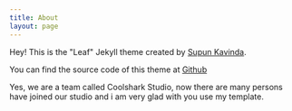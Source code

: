 ```yaml
---
title: About
layout: page
---
```


Hey! This is the "Leaf" Jekyll theme created by <a rel="me" target="_blank" href="https://twitter.com/sorria62304646">Supun Kavinda</a>.

You can find the source code of this theme at <a href="https://github.com/coolshark404/coolshark404.github.io">Github</a>
<p>
Yes, we are a team called Coolshark Studio, now there are many persons have joined our studio and i am very glad with you use my template.
<p>

